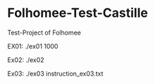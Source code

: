 # Folhomee-Test-Castille
Test-Project of Folhomee


EX01:
./ex01 1000

Ex02:
./ex02

Ex03:
./ex03 instruction_ex03.txt